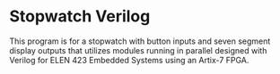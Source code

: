 Stopwatch Verilog
=================
This program is for a stopwatch with button inputs and seven segment display outputs that utilizes modules running in parallel designed with Verilog for ELEN 423 Embedded Systems using an Artix-7 FPGA. 

